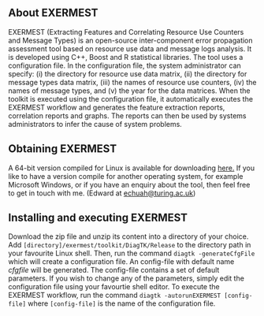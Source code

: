 ## About EXERMEST ##

EXERMEST (Extracting Features and Correlating Resource Use Counters and Message Types) is an open-source inter-component error propagation assessment tool based on resource use data and message logs analysis.  It is developed using C++, Boost and R statistical libraries.  The tool uses a configuration file.  In the configuration file, the system administrator can specify: (i) the directory for resource use data matrix, (ii) the directory for message types data matrix, (iii) the names of resource use counters, (iv) the names of message types, and (v) the year for the data matrices.  When the toolkit is executed using the configuration file, it automatically executes the EXERMEST workflow and generates the feature extraction reports, correlation reports and graphs.  The reports can then be used by systems administrators to infer the cause of system problems.

## Obtaining EXERMEST ##
A 64-bit version compiled for Linux is available for downloading [here.](https://tinyurl.com/ybsxxeyl)  If you like to have a version compile for another operating system, for example Microsoft Windows, or if you have an enquiry about the tool, then feel free to get in touch with me. (Edward at echuah@turing.ac.uk)

## Installing and executing EXERMEST ##
Download the zip file and unzip its content into a directory of your choice.  Add `[directory]/exermest/toolkit/DiagTK/Release` to the directory path in your favourite Linux shell.  Then, run the command `diagtk -generateCfgFile` which will create a configuration file.  An config-file with default name *cfgfile* will be generated.  The config-file contains a set of default parameters.  If you wish to change any of the parameters, simply edit the configuration file using your favourtie shell editor.   To execute the EXERMEST workflow, run the command `diagtk -autorunEXERMEST [config-file]` where `[config-file]` is the name of the configuration file.

